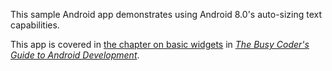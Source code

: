 This sample Android app demonstrates
using Android 8.0's auto-sizing text capabilities.

This app is covered in 
[the chapter on basic widgets](https://commonsware.com/Android/previews/basic-widgets)
in [*The Busy Coder's Guide to Android Development*](https://commonsware.com/Android/).

